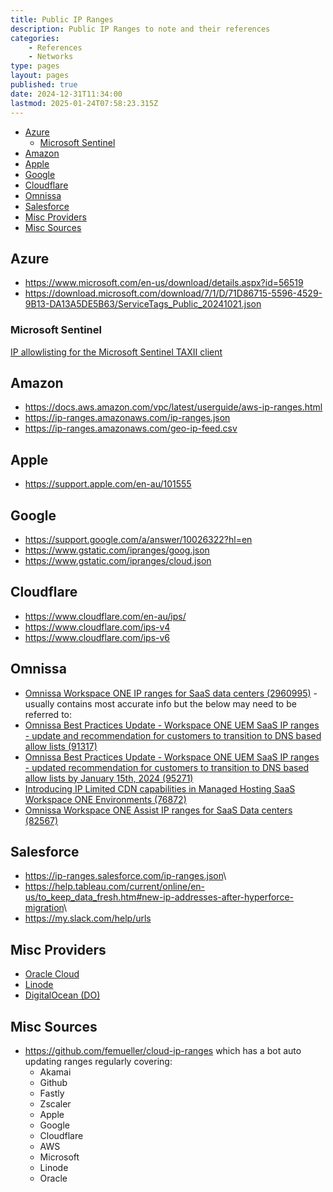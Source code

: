 ```yaml
---
title: Public IP Ranges
description: Public IP Ranges to note and their references
categories:
    - References
    - Networks
type: pages
layout: pages
published: true
date: 2024-12-31T11:34:00
lastmod: 2025-01-24T07:58:23.315Z
---
```



<!--- cSpell:disable --->
* [Azure](#azure)
  * [Microsoft Sentinel](#microsoft-sentinel)
* [Amazon](#amazon)
* [Apple](#apple)
* [Google](#google)
* [Cloudflare](#cloudflare)
* [Omnissa](#omnissa)
* [Salesforce](#salesforce)
* [Misc Providers](#misc-providers)
* [Misc Sources](#misc-sources)
<!--- cSpell:enable --->

## Azure

* <https://www.microsoft.com/en-us/download/details.aspx?id=56519>
* <https://download.microsoft.com/download/7/1/D/71D86715-5596-4529-9B13-DA13A5DE5B63/ServiceTags_Public_20241021.json>

### Microsoft Sentinel

[IP allowlisting for the Microsoft Sentinel TAXII client](https://learn.microsoft.com/en-us/azure/sentinel/connect-threat-intelligence-taxii#ip-allowlisting-for-the-microsoft-sentinel-taxii-client)

## Amazon

* <https://docs.aws.amazon.com/vpc/latest/userguide/aws-ip-ranges.html>
* <https://ip-ranges.amazonaws.com/ip-ranges.json>
* <https://ip-ranges.amazonaws.com/geo-ip-feed.csv>

## Apple

* <https://support.apple.com/en-au/101555>

## Google

* <https://support.google.com/a/answer/10026322?hl=en>
* <https://www.gstatic.com/ipranges/goog.json>
* <https://www.gstatic.com/ipranges/cloud.json>

## Cloudflare

* <https://www.cloudflare.com/en-au/ips/>
* <https://www.cloudflare.com/ips-v4>
* <https://www.cloudflare.com/ips-v6>

## Omnissa

* [Omnissa Workspace ONE IP ranges for SaaS data centers (2960995)](https://kb.omnissa.com/s/article/2960995) - usually contains most accurate info but the below may need to be referred to:
* [Omnissa Best Practices Update - Workspace ONE UEM SaaS IP ranges - update and recommendation for customers to transition to DNS based allow lists (91317)](https://kb.omnissa.com/s/article/91317)
* [Omnissa Best Practices Update - Workspace ONE UEM SaaS IP ranges - updated recommendation for customers to transition to DNS based allow lists by January 15th, 2024 (95271)](https://kb.omnissa.com/s/article/95271)
* [Introducing IP Limited CDN capabilities in Managed Hosting SaaS Workspace ONE Environments (76872)](https://kb.omnissa.com/s/article/76872)
* [Omnissa Workspace ONE Assist IP ranges for SaaS Data centers (82567)](https://kb.omnissa.com/s/article/82567)

## Salesforce

* <https://ip-ranges.salesforce.com/ip-ranges.json>\
* <https://help.tableau.com/current/online/en-us/to_keep_data_fresh.htm#new-ip-addresses-after-hyperforce-migration>\
* <https://my.slack.com/help/urls>

## Misc Providers

* [Oracle Cloud](https://docs.oracle.com/iaas/tools/public_ip_ranges.json)
* [Linode](https://geoip.linode.com/)
* [DigitalOcean (DO)](https://digitalocean.com/geo/google.csv)

## Misc Sources

* <https://github.com/femueller/cloud-ip-ranges> which has a bot auto updating ranges regularly covering:
  * Akamai
  * Github
  * Fastly
  * Zscaler
  * Apple
  * Google
  * Cloudflare
  * AWS
  * Microsoft
  * Linode
  * Oracle
